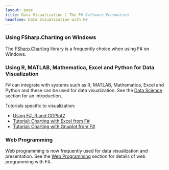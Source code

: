 ```yaml
---
layout: page
title: Data Visualization | The F# Software Foundation
headline: Data Visualization with F#
---
```



### Using FSharp.Charting on Windows

The [FSharp.Charting](http://fsharp.github.io/FSharp.Charting/) library is a frequently choice 
when using F# on Windows.

### Using R, MATLAB, Mathematica, Excel and Python for Data Visualization

F# can integrate with systems such as R, MATLAB, Mathematica, Excel and Python and these can be used for data visualization.
See the [Data Science](/data-science/) section for an introduction.

Tutorials specific to visualization:

* [Using F#, R and GGPlot2](http://stackoverflow.com/questions/16820211/r-type-provider-and-ggplot2)
* [Tutorial: Charting with Excel from F#](http://msdn.microsoft.com/en-us/library/hh297098(v=vs.100).aspx)
* [Tutorial: Charting with Gnuplot from F#](http://msdn.microsoft.com/en-us/library/hh297126(v=vs.100).aspx)


### Web Programming

Web programming is now frequently used for data visualization and presentation. 
See the [Web Programming](/webstacks) section for details of web programming with F#.

